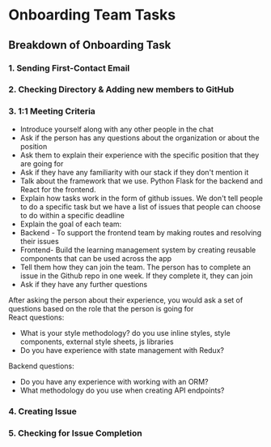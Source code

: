 # Onboarding Team Tasks

## Breakdown of Onboarding Task

### 1. Sending First-Contact Email

### 2. Checking Directory & Adding new members to GitHub

### 3. 1:1 Meeting Criteria

* Introduce yourself along with any other people in the chat
* Ask if the person has any questions about the organization or about the position
* Ask them to explain their experience with the specific position that they are going for
* Ask if they have any familiarity with our stack if they don't mention it
* Talk about the framework that we use. Python Flask for the backend and React for the frontend.
* Explain how tasks work in the form of github issues. We don't tell people to do a specific task but we have a list of issues that people can choose to do within a specific deadline
* Explain the goal of each team:
* Backend - To support the frontend team by making routes and resolving their issues
* Frontend- Build  the learning management system by creating reusable components that can be used across the app
* Tell them how they can join the team. The person has to complete an issue in the Github repo in one week. If they complete it, they can join
* Ask if they have any further questions

After asking the person about their experience, you would ask a set of questions based on the role that the person is going for  
React questions:

* What is your style methodology? do you use inline styles, style components, external style sheets, js libraries
* Do you have experience with state management with Redux?

Backend questions:

* Do you have any experience with working with an ORM?
* What methodology do you use when creating API endpoints?

### 4. Creating Issue

### 5. Checking for Issue Completion

